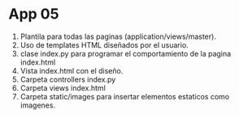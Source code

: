 # App 05

1. Plantila para todas las paginas (application/views/master).
2. Uso de templates HTML diseñados por el usuario.
3. clase index.py para programar el comportamiento de la pagina index.html
4. Vista index.html con el diseño.
5. Carpeta controllers index.py
6. Carpeta views index.html
7. Carpeta static/images para insertar elementos estaticos como imagenes.
